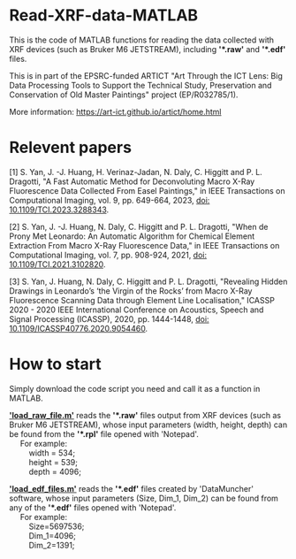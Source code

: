 # Read-XRF-data-MATLAB
This is the code of MATLAB functions for reading the data collected with XRF devices (such as Bruker M6 JETSTREAM), including **'\*.raw'** and **'\*.edf'** files.

This is in part of the EPSRC-funded ARTICT "Art Through the ICT Lens: Big Data Processing Tools to Support the Technical Study, Preservation and Conservation of Old Master Paintings" project (EP/R032785/1). 

More information: https://art-ict.github.io/artict/home.html

# Relevent papers
\[1\] S. Yan, J. -J. Huang, H. Verinaz-Jadan, N. Daly, C. Higgitt and P. L. Dragotti, "A Fast Automatic Method for Deconvoluting Macro X-Ray Fluorescence Data Collected From Easel Paintings," in IEEE Transactions on Computational Imaging, vol. 9, pp. 649-664, 2023, [doi: 10.1109/TCI.2023.3288343](https://ieeexplore.ieee.org/document/10158498).

\[2\] S. Yan, J. -J. Huang, N. Daly, C. Higgitt and P. L. Dragotti, "When de Prony Met Leonardo: An Automatic Algorithm for Chemical Element Extraction From Macro X-Ray Fluorescence Data," in IEEE Transactions on Computational Imaging, vol. 7, pp. 908-924, 2021, [doi: 10.1109/TCI.2021.3102820](https://ieeexplore.ieee.org/document/9511278).

\[3\] S. Yan, J. Huang, N. Daly, C. Higgitt and P. L. Dragotti, "Revealing Hidden Drawings in Leonardo’s ‘the Virgin of the Rocks’ from Macro X-Ray Fluorescence Scanning Data through Element Line Localisation," ICASSP 2020 - 2020 IEEE International Conference on Acoustics, Speech and Signal Processing (ICASSP), 2020, pp. 1444-1448, [doi: 10.1109/ICASSP40776.2020.9054460](https://ieeexplore.ieee.org/document/9054460).

# How to start
Simply download the code script you need and call it as a function in MATLAB.

[**'load_raw_file.m'**](https://github.com/Su828/Read-XRF-data-MATLAB/blob/main/load_raw_file.m) reads the **'\*.raw'** files output from XRF devices (such as Bruker M6 JETSTREAM), whose input parameters (width, height, depth) can be found from the **'\*.rpl'** file opened with 'Notepad'.<br />
&nbsp;&nbsp;&nbsp;&nbsp; For example: <br />
&nbsp;&nbsp;&nbsp;&nbsp;&nbsp;&nbsp;&nbsp;&nbsp; width = 534;<br />
&nbsp;&nbsp;&nbsp;&nbsp;&nbsp;&nbsp;&nbsp;&nbsp; height = 539;<br />
&nbsp;&nbsp;&nbsp;&nbsp;&nbsp;&nbsp;&nbsp;&nbsp; depth = 4096;<br />

[**'load_edf_files.m'**](https://github.com/Su828/Read-XRF-data-MATLAB/blob/main/load_edf_files.m) reads the **'\*.edf'** files created by 'DataMuncher' software, whose input parameters (Size, Dim_1, Dim_2) can be found from any of the **'\*.edf'** files opened with 'Notepad'.<br />
&nbsp;&nbsp;&nbsp;&nbsp; For example: <br />
&nbsp;&nbsp;&nbsp;&nbsp;&nbsp;&nbsp;&nbsp;&nbsp; Size=5697536;<br />
&nbsp;&nbsp;&nbsp;&nbsp;&nbsp;&nbsp;&nbsp;&nbsp; Dim_1=4096;<br />
&nbsp;&nbsp;&nbsp;&nbsp;&nbsp;&nbsp;&nbsp;&nbsp; Dim_2=1391;<br />
